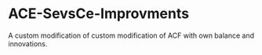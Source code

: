 # ACE-SevsCe-Improvments
A custom modification of custom modification of ACF with own balance and innovations.
